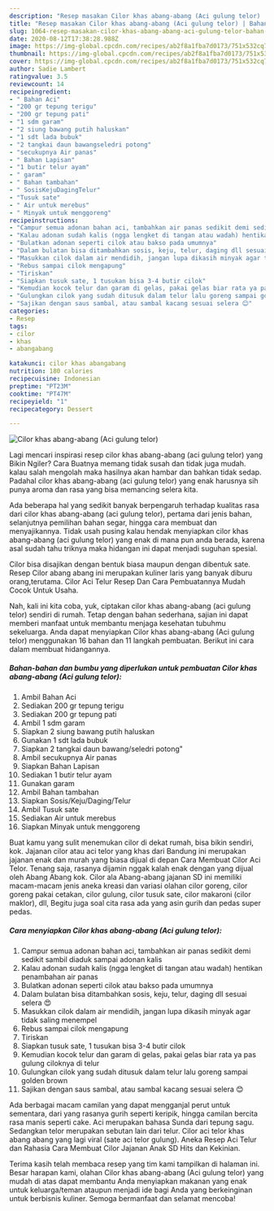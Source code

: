 ```yaml
---
description: "Resep masakan Cilor khas abang-abang (Aci gulung telor) | Bahan Membuat Cilor khas abang-abang (Aci gulung telor) Yang Lezat"
title: "Resep masakan Cilor khas abang-abang (Aci gulung telor) | Bahan Membuat Cilor khas abang-abang (Aci gulung telor) Yang Lezat"
slug: 1064-resep-masakan-cilor-khas-abang-abang-aci-gulung-telor-bahan-membuat-cilor-khas-abang-abang-aci-gulung-telor-yang-lezat
date: 2020-08-12T17:38:28.988Z
image: https://img-global.cpcdn.com/recipes/ab2f8a1fba7d0173/751x532cq70/cilor-khas-abang-abang-aci-gulung-telor-foto-resep-utama.jpg
thumbnail: https://img-global.cpcdn.com/recipes/ab2f8a1fba7d0173/751x532cq70/cilor-khas-abang-abang-aci-gulung-telor-foto-resep-utama.jpg
cover: https://img-global.cpcdn.com/recipes/ab2f8a1fba7d0173/751x532cq70/cilor-khas-abang-abang-aci-gulung-telor-foto-resep-utama.jpg
author: Sadie Lambert
ratingvalue: 3.5
reviewcount: 14
recipeingredient:
- " Bahan Aci"
- "200 gr tepung terigu"
- "200 gr tepung pati"
- "1 sdm garam"
- "2 siung bawang putih haluskan"
- "1 sdt lada bubuk"
- "2 tangkai daun bawangseledri potong"
- "secukupnya Air panas"
- " Bahan Lapisan"
- "1 butir telur ayam"
- " garam"
- " Bahan tambahan"
- " SosisKejuDagingTelur"
- "Tusuk sate"
- " Air untuk merebus"
- " Minyak untuk menggoreng"
recipeinstructions:
- "Campur semua adonan bahan aci, tambahkan air panas sedikit demi sedikit sambil diaduk sampai adonan kalis"
- "Kalau adonan sudah kalis (ngga lengket di tangan atau wadah) hentikan penambahan air panas"
- "Bulatkan adonan seperti cilok atau bakso pada umumnya"
- "Dalam bulatan bisa ditambahkan sosis, keju, telur, daging dll sesuai selera 😍"
- "Masukkan cilok dalam air mendidih, jangan lupa dikasih minyak agar tidak saling menempel"
- "Rebus sampai cilok mengapung"
- "Tiriskan"
- "Siapkan tusuk sate, 1 tusukan bisa 3-4 butir cilok"
- "Kemudian kocok telur dan garam di gelas, pakai gelas biar rata ya pas gulung ciloknya di telur"
- "Gulungkan cilok yang sudah ditusuk dalam telur lalu goreng sampai golden brown"
- "Sajikan dengan saus sambal, atau sambal kacang sesuai selera 😊"
categories:
- Resep
tags:
- cilor
- khas
- abangabang

katakunci: cilor khas abangabang 
nutrition: 180 calories
recipecuisine: Indonesian
preptime: "PT23M"
cooktime: "PT47M"
recipeyield: "1"
recipecategory: Dessert

---
```



![Cilor khas abang-abang (Aci gulung telor)](https://img-global.cpcdn.com/recipes/ab2f8a1fba7d0173/751x532cq70/cilor-khas-abang-abang-aci-gulung-telor-foto-resep-utama.jpg)

Lagi mencari inspirasi resep cilor khas abang-abang (aci gulung telor) yang Bikin Ngiler? Cara Buatnya memang tidak susah dan tidak juga mudah. kalau salah mengolah maka hasilnya akan hambar dan bahkan tidak sedap. Padahal cilor khas abang-abang (aci gulung telor) yang enak harusnya sih punya aroma dan rasa yang bisa memancing selera kita.

Ada beberapa hal yang sedikit banyak berpengaruh terhadap kualitas rasa dari cilor khas abang-abang (aci gulung telor), pertama dari jenis bahan, selanjutnya pemilihan bahan segar, hingga cara membuat dan menyajikannya. Tidak usah pusing kalau hendak menyiapkan cilor khas abang-abang (aci gulung telor) yang enak di mana pun anda berada, karena asal sudah tahu triknya maka hidangan ini dapat menjadi suguhan spesial.

Cilor bisa disajikan dengan bentuk biasa maupun dengan dibentuk sate. Resep Cilor abang abang ini merupakan kuliner laris yang banyak diburu orang,terutama. Cilor Aci Telur Resep Dan Cara Pembuatannya Mudah Cocok Untuk Usaha.


Nah, kali ini kita coba, yuk, ciptakan cilor khas abang-abang (aci gulung telor) sendiri di rumah. Tetap dengan bahan sederhana, sajian ini dapat memberi manfaat untuk membantu menjaga kesehatan tubuhmu sekeluarga. Anda dapat menyiapkan Cilor khas abang-abang (Aci gulung telor) menggunakan 16 bahan dan 11 langkah pembuatan. Berikut ini cara dalam membuat hidangannya.

<!--inarticleads1-->

##### Bahan-bahan dan bumbu yang diperlukan untuk pembuatan Cilor khas abang-abang (Aci gulung telor):

1. Ambil  Bahan Aci
1. Sediakan 200 gr tepung terigu
1. Sediakan 200 gr tepung pati
1. Ambil 1 sdm garam
1. Siapkan 2 siung bawang putih haluskan
1. Gunakan 1 sdt lada bubuk
1. Siapkan 2 tangkai daun bawang/seledri potong&#34;
1. Ambil secukupnya Air panas
1. Siapkan  Bahan Lapisan
1. Sediakan 1 butir telur ayam
1. Gunakan  garam
1. Ambil  Bahan tambahan
1. Siapkan  Sosis/Keju/Daging/Telur
1. Ambil Tusuk sate
1. Sediakan  Air untuk merebus
1. Siapkan  Minyak untuk menggoreng


Buat kamu yang sulit menemukan cilor di dekat rumah, bisa bikin sendiri, kok. Jajanan cilor atau aci telor yang khas dari Bandung ini merupakan jajanan enak dan murah yang biasa dijual di depan Cara Membuat Cilor Aci Telor. Tenang saja, rasanya dijamin nggak kalah enak dengan yang dijual oleh Abang Abang kok. Cilor ala Abang-abang jajanan SD ini memiliki macam-macam jenis aneka kreasi dan variasi olahan cilor goreng, cilor goreng pakai cetakan, cilor gulung, cilor tusuk sate, cilor makaroni (cilor maklor), dll, Begitu juga soal cita rasa ada yang asin gurih dan pedas super pedas. 

<!--inarticleads2-->

##### Cara menyiapkan Cilor khas abang-abang (Aci gulung telor):

1. Campur semua adonan bahan aci, tambahkan air panas sedikit demi sedikit sambil diaduk sampai adonan kalis
1. Kalau adonan sudah kalis (ngga lengket di tangan atau wadah) hentikan penambahan air panas
1. Bulatkan adonan seperti cilok atau bakso pada umumnya
1. Dalam bulatan bisa ditambahkan sosis, keju, telur, daging dll sesuai selera 😍
1. Masukkan cilok dalam air mendidih, jangan lupa dikasih minyak agar tidak saling menempel
1. Rebus sampai cilok mengapung
1. Tiriskan
1. Siapkan tusuk sate, 1 tusukan bisa 3-4 butir cilok
1. Kemudian kocok telur dan garam di gelas, pakai gelas biar rata ya pas gulung ciloknya di telur
1. Gulungkan cilok yang sudah ditusuk dalam telur lalu goreng sampai golden brown
1. Sajikan dengan saus sambal, atau sambal kacang sesuai selera 😊


Ada berbagai macam camilan yang dapat mengganjal perut untuk sementara, dari yang rasanya gurih seperti keripik, hingga camilan bercita rasa manis seperti cake. Aci merupakan bahasa Sunda dari tepung sagu. Sedangkan telor merupakan sebutan lain dari telur. Cilor aci telor khas abang abang yang lagi viral (sate aci telor gulung). Aneka Resep Aci Telur dan Rahasia Cara Membuat Cilor Jajanan Anak SD Hits dan Kekinian. 

Terima kasih telah membaca resep yang tim kami tampilkan di halaman ini. Besar harapan kami, olahan Cilor khas abang-abang (Aci gulung telor) yang mudah di atas dapat membantu Anda menyiapkan makanan yang enak untuk keluarga/teman ataupun menjadi ide bagi Anda yang berkeinginan untuk berbisnis kuliner. Semoga bermanfaat dan selamat mencoba!
